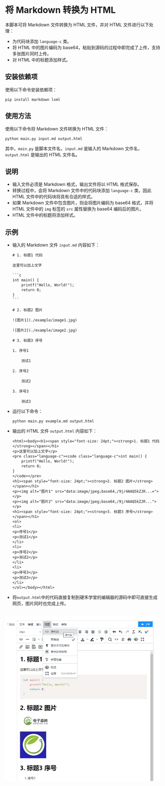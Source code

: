 # 将 Markdown 转换为 HTML

本脚本可将 Markdown 文件转换为 HTML 文件，并对 HTML 文件进行以下处理：

- 为代码块添加 `language-c` 类。
- 将 HTML 中的图片编码为 base64，粘贴到源码的过程中即完成了上传，支持多张图片同时上传。
- 对 HTML 中的标题添加样式。

## 安装依赖项

使用以下命令安装依赖项：

```
pip install markdown lxml
```

## 使用方法

使用以下命令将 Markdown 文件转换为 HTML 文件：

```
python main.py input.md output.html
```

其中，`main.py` 是脚本文件名，`input.md` 是输入的 Markdown 文件名，`output.html` 是输出的 HTML 文件名。

## 说明

- 输入文件必须是 Markdown 格式，输出文件将以 HTML 格式保存。
- 转换过程中，会将 Markdown 文件中的代码块添加 `language-c` 类，因此 HTML 文件中的代码块将具有合适的样式。
- 如果 Markdown 文件中包含图片，则会将图片编码为 base64 格式，并将 HTML 文件中的 `img` 标签的 `src` 属性替换为 base64 编码后的图片。
- HTML 文件中的标题将添加样式。

## 示例

- 输入的 Markdown 文件 `input.md` 内容如下：

  ````
  # 1. 标题1 代码
  
  这里可以加上文字
  
  ```c
  int main() {
      printf("Hello, World!");
      return 0;
  }
  ```
  
  # 2. 标题2 图片
  
  ![图片1](./example/image1.jpg)
  
  ![图片2](./example/image2.jpg)
  
  # 3. 标题3 序号
  
  1. 序号1
     
      测试1
  
  2. 序号2
      
      测试2
  
  3. 序号3
      
      测试3
  ````

- 运行以下命令：

  ```
  python main.py example.md output.html
  ```

- 输出的 HTML 文件 `output.html` 内容如下：

  ```
  <html><body><h1><span style="font-size: 24pt;"><strong>1. 标题1 代码</strong></span></h1>
  <p>这里可以加上文字</p>
  <pre class="language-c"><code class="language-c">int main() {
      printf("Hello, World!");
      return 0;
  }
  </code></pre>
  <h1><span style="font-size: 24pt;"><strong>2. 标题2 图片</strong></span></h1>
  <p><img alt="图片1" src="data:image/jpeg;base64,/9j/4AAQSkZJR...="></p>
  <p><img alt="图片2" src="data:image/jpeg;base64,/9j/4AAQSkZJR..."></p>
  <h1><span style="font-size: 24pt;"><strong>3. 标题3 序号</strong></span></h1>
  <ol>
  <li>
  <p>序号1</p>
  <p>测试1</p>
  </li>
  <li>
  <p>序号2</p>
  <p>测试2</p>
  </li>
  <li>
  <p>序号3</p>
  <p>测试3</p>
  </li>
  </ol></body></html>
  ```

* 将`output.html`中的代码直接复制到硬禾学堂的编辑器的源码中即可直接生成网页，图片同时也完成上传。

​		![图片2](./example/screen.jpg)